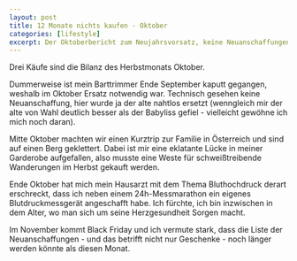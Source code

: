```yaml
---
layout: post
title: 12 Monate nichts kaufen - Oktober
categories: [lifestyle]
excerpt: Der Oktoberbericht zum Neujahrsvorsatz, keine Neuanschaffungen im Jahr 2023 zu tätigen.
---
```


Drei Käufe sind die Bilanz des Herbstmonats Oktober.

Dummerweise ist mein Barttrimmer Ende September kaputt gegangen, weshalb im Oktober Ersatz notwendig war. Technisch gesehen keine Neuanschaffung, hier wurde ja der alte nahtlos ersetzt (wenngleich mir der alte von Wahl deutlich besser als der Babyliss gefiel - vielleicht gewöhne ich mich noch daran).

Mitte Oktober machten wir einen Kurztrip zur Familie in Österreich und sind auf einen Berg geklettert. Dabei ist mir eine eklatante Lücke in meiner Garderobe aufgefallen, also musste eine Weste für schweißtreibende Wanderungen im Herbst gekauft werden.

Ende Oktober hat mich mein Hausarzt mit dem Thema Bluthochdruck derart erschreckt, dass ich neben einem 24h-Messmarathon ein eigenes Blutdruckmessgerät angeschafft habe. Ich fürchte, ich bin inzwischen in dem Alter, wo man sich um seine Herzgesundheit Sorgen macht.

Im November kommt Black Friday und ich vermute stark, dass die Liste der Neuanschaffungen - und das betrifft nicht nur Geschenke - noch länger werden könnte als diesen Monat.